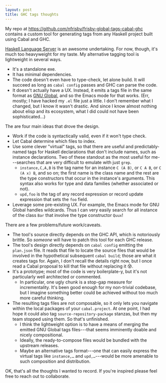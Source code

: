 ```yaml
---
layout: post
title: GHC tags thoughts 
---
```


My repo at <https://github.com/nfrisby/frisby-global-tags-cabal-ghc> contains a custom tool for generating tags from any Haskell project built using Cabal and GHC.

[Haskell Language Server](https://github.com/haskell/haskell-language-server) is an awesome undertaking.
For now, though, it's much too heavyweight for my taste.
My alternative tagging tool is lightweight in several ways.

- It's a standalone exe.
- It has minimal dependencies.
- The code doesn't even have to type-check, let alone build.
  It will succeed as long as `cabal config` passes and GHC can parse the code.
- It doesn't actually have a UX.
  Instead, it emits a tags file in the same format as [GNU Global](https://www.gnu.org/software/global/), and so the Emacs mode for that works.
  (Err, mostly; I have hacked my `.el` file just a little.
  I don't remember what I changed, but I know it wasn't drastic.
  And since I know almost nothing about elisp and its ecosystem, what I did could not have been sophisticated…)

The are four main ideas that drove the design.

- Work if the code is syntactically valid, even if it won't type check.
- Let Cabal determine which files to index.
- Use some clever "virtual" tags, so that there are useful and predictably-named tags for Haskell declarations that don't include names, such as instance declarations.
  Two of these standout as the most useful for me---searches that are very difficult to emulate with just `grep`.
    - `instance,C,A,B` is the tag name for an instance `C (A B)`, or `C A B`, or `C (A x) B`, and so on; the first name is the class name and the rest are the type constructors that occur in the instance's arguments.
      This syntax also works for type and data families (whether associated or not).
    - `upd,foo` is the tag of any record expression or record update expression that sets the `foo` field.
- Leverage some pre-existing UX.
  For example, the Emacs mode for GNU Global handles wildcards.
  Thus I can very easily search for all instance of the class `Bar` that involve the type constructor `Quux`!

There are a few problems/future work/caveats.

- The tool's source directly depends on the GHC API, which is notoriously brittle.
  So _someone_ will have to patch this tool for each GHC release.
- The tool's design directly depends on `cabal config` emitting the `plan.json` file.
  It reads that file to locate the source files that would be involved in the hypothetical subsequent `cabal build`; those are what it creates tags for.
  Again, I don't recall the details right now, but I once read a Cabal proposal to kill that file without replacing it 😰.
- It's a prototype; most of the code is very boilerplate-y, but it's not particularly well architected or commented.
    - In particular, one ugly chunk is a stop-gap measure for incrementality.
      It's been good enough for my non-trivial codebase, but I imagine something better could be achieved without too much more careful thinking.
- The resulting tags files are not composable, so it only lets you navigate within the local packages of your `cabal.project`.
  At one point, I had hope it could also tag `source-repository-package` stanzas, but then my team stopped using them.
  So that's unfinished.
    - I think the lightweight option is to have a means of merging the emitted GNU Global tags files---that seems imminently doable and nicely compositional.
    - Ideally, the ready-to-compose files would be bundled with the upstream releases.
    - Maybe an alternative tags format---one that can easily express the virtual tags like `instance,…` and `upd,…`---would be more amenable to such composition and distribution.

OK, that's all the thoughts I wanted to record.
If you're inspired please feel free to reach out to collaborate.
